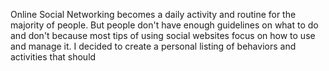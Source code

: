 Online Social Networking becomes a daily activity and routine for the majority of people. But people don't have enough guidelines on what to do and don't because most tips of using social websites focus on how to use and manage it. I decided to create a personal listing of behaviors and activities that should 




